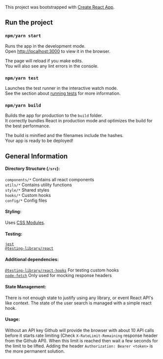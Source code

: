 This project was bootstrapped with [Create React App](https://github.com/facebook/create-react-app).

## Run the project

### `npm/yarn start`

Runs the app in the development mode.<br />
Open [http://localhost:3000](http://localhost:3000) to view it in the browser.

The page will reload if you make edits.<br />
You will also see any lint errors in the console.

### `npm/yarn test`

Launches the test runner in the interactive watch mode.<br />
See the section about [running tests](https://facebook.github.io/create-react-app/docs/running-tests) for more information.

### `npm/yarn build`

Builds the app for production to the `build` folder.<br />
It correctly bundles React in production mode and optimizes the build for the best performance.

The build is minified and the filenames include the hashes.<br />
Your app is ready to be deployed!

## General Information

#### Directory Structure (`/src`):
`components/*` Contains all react components  
`utils/*` Contains utility functions  
`style/*` Shared styles  
`hooks/*` Custom hooks  
`config/*` Config files  

#### Styling:
Uses [CSS Modules](https://github.com/css-modules/css-modules).

#### Testing:
[`jest`](https://github.com/facebook/jest)  
[`@testing-library/react`](https://testing-library.com/docs/react-testing-library/intro)

#### Additional dependencies:
[`@testing-library/react-hooks`](https://github.com/testing-library/react-hooks-testing-library) For testing custom hooks  
[`node-fetch`](https://github.com/node-fetch/node-fetch) Only used for mocking response headers

#### State Management:
There is not enough state to justify using any library, or event React API's like context. The state of the user search is managed with a simple react hook.

#### Usage:
Without an API key Github will provide the browser with about 10 API calls before it starts rate limiting (Check `X-RateLimit-Remaining` response header from the Github API). When this limit is reached then wait a few seconds for the limit to be lifted. Adding the header `Authorization: Bearer <token>` is the more permanent solution. 
